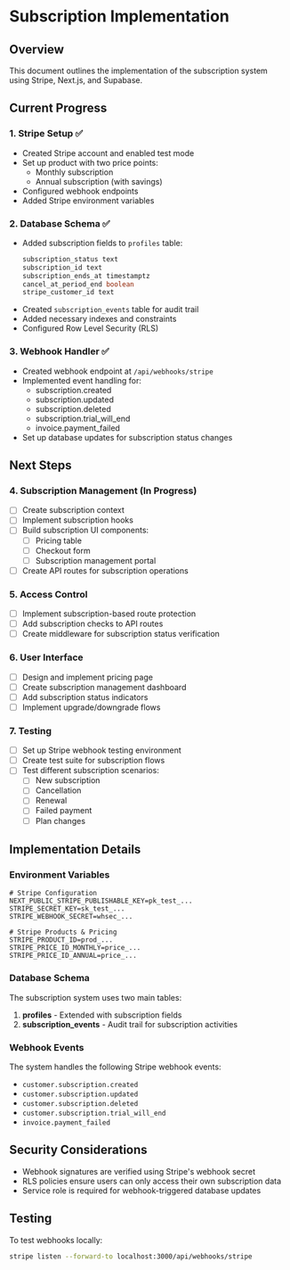 # Subscription Implementation

## Overview
This document outlines the implementation of the subscription system using Stripe, Next.js, and Supabase.

## Current Progress

### 1. Stripe Setup ✅
- Created Stripe account and enabled test mode
- Set up product with two price points:
  - Monthly subscription
  - Annual subscription (with savings)
- Configured webhook endpoints
- Added Stripe environment variables

### 2. Database Schema ✅
- Added subscription fields to `profiles` table:
  ```sql
  subscription_status text
  subscription_id text
  subscription_ends_at timestamptz
  cancel_at_period_end boolean
  stripe_customer_id text
  ```
- Created `subscription_events` table for audit trail
- Added necessary indexes and constraints
- Configured Row Level Security (RLS)

### 3. Webhook Handler ✅
- Created webhook endpoint at `/api/webhooks/stripe`
- Implemented event handling for:
  - subscription.created
  - subscription.updated
  - subscription.deleted
  - subscription.trial_will_end
  - invoice.payment_failed
- Set up database updates for subscription status changes

## Next Steps

### 4. Subscription Management (In Progress)
- [ ] Create subscription context
- [ ] Implement subscription hooks
- [ ] Build subscription UI components:
  - [ ] Pricing table
  - [ ] Checkout form
  - [ ] Subscription management portal
- [ ] Create API routes for subscription operations

### 5. Access Control
- [ ] Implement subscription-based route protection
- [ ] Add subscription checks to API routes
- [ ] Create middleware for subscription status verification

### 6. User Interface
- [ ] Design and implement pricing page
- [ ] Create subscription management dashboard
- [ ] Add subscription status indicators
- [ ] Implement upgrade/downgrade flows

### 7. Testing
- [ ] Set up Stripe webhook testing environment
- [ ] Create test suite for subscription flows
- [ ] Test different subscription scenarios:
  - [ ] New subscription
  - [ ] Cancellation
  - [ ] Renewal
  - [ ] Failed payment
  - [ ] Plan changes

## Implementation Details

### Environment Variables
```env
# Stripe Configuration
NEXT_PUBLIC_STRIPE_PUBLISHABLE_KEY=pk_test_...
STRIPE_SECRET_KEY=sk_test_...
STRIPE_WEBHOOK_SECRET=whsec_...

# Stripe Products & Pricing
STRIPE_PRODUCT_ID=prod_...
STRIPE_PRICE_ID_MONTHLY=price_...
STRIPE_PRICE_ID_ANNUAL=price_...
```

### Database Schema
The subscription system uses two main tables:

1. **profiles** - Extended with subscription fields
2. **subscription_events** - Audit trail for subscription activities

### Webhook Events
The system handles the following Stripe webhook events:
- `customer.subscription.created`
- `customer.subscription.updated`
- `customer.subscription.deleted`
- `customer.subscription.trial_will_end`
- `invoice.payment_failed`

## Security Considerations
- Webhook signatures are verified using Stripe's webhook secret
- RLS policies ensure users can only access their own subscription data
- Service role is required for webhook-triggered database updates

## Testing
To test webhooks locally:
```bash
stripe listen --forward-to localhost:3000/api/webhooks/stripe
``` 